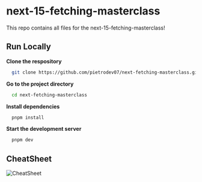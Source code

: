 # next-15-fetching-masterclass

This repo contains all files for the next-15-fetching-masterclass!

## Run Locally

**Clone the respository**

```bash
  git clone https://github.com/pietrodev07/next-fetching-masterclass.git
```

**Go to the project directory**

```bash
  cd next-fetching-masterclass
```

**Install dependencies**

```bash
  pnpm install
```

**Start the development server**

```bash
  pnpm dev
```

## CheatSheet

![CheatSheet](https://i.ibb.co/6DH31wT/next-masterclass.png)
